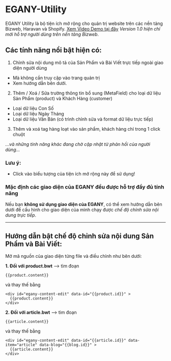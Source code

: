 # EGANY-Utility
EGANY Utility là bộ tiện ích mở rộng cho quản trị website trên các nền tảng Bizweb, Haravan và Shopify.
[Xem Video Demo tại đây](https://youtu.be/Lf-4f_SfrEQ)
*Version 1.0 hiện chỉ mới hỗ trợ người dùng trên nền tảng Bizweb*.

## Các tính năng nổi bật hiện có:

1. Chỉnh sửa nội dung mô tả của Sản Phẩm và Bài Viết trực tiếp ngoài giao diện người dùng
- Mà không cần truy cập vào trang quản trị
- Xem hướng dẫn bên dưới.

2. Thêm / Xoá / Sửa trường thông tin bổ sung (MetaField) cho loại dữ liệu Sản Phẩm (product) và Khách Hàng (customer)
- Loại dữ liệu Con Số
- Loại dữ liệu Ngày Tháng
- Loại dữ liệu Văn Bản (có trình chỉnh sửa và format dữ liệu trực tiếp)

3. Thêm và xoá tag hàng loạt vào sản phẩm, khách hàng chỉ trong 1 click chuột

*...và những tính năng khác đang chờ cập nhật từ phản hồi của người dùng...* 

### Lưu ý:
- Click vào biểu tượng của tiện ích mở rộng này để sử dụng!

### Mặc định các giao diện của EGANY đều được hỗ trợ đầy đủ tính năng
Nếu bạn __không sử dụng giao diện của EGANY__, có thể xem hướng dẫn bên dưới để cấu hình cho giao diện của mình chạy được *chế độ chỉnh sửa nội dung trực tiếp*.

________________
## Hướng dẫn bật chế độ chỉnh sửa nội dung Sản Phẩm và Bài Viết:
Mở mã nguồn của giao diện từng file và điều chỉnh như bên dưới:

**1. Đối với product.bwt** --> tìm đoạn
```
{{product.content}}
```
và thay thế bằng
```
<div id="egany-content-edit" data-id="{{product.id}}" >
  {{product.content}}
</div>
```
**2. Đối với article.bwt** --> tìm đoạn
```
{{article.content}}
```
và thay thế bằng
```
<div id="egany-content-edit" data-id="{{article.id}}" data-item="article" data-blog="{{blog.id}}" >
  {{article.content}}
</div>
```

